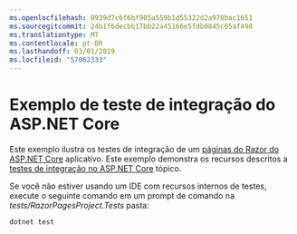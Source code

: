 ```yaml
---
ms.openlocfilehash: 0939d7c6f6bf905a559b1d55322d2a970bac1651
ms.sourcegitcommit: 24b1f6decbb17bb22a45166e5fdb0845c65af498
ms.translationtype: MT
ms.contentlocale: pt-BR
ms.lasthandoff: 03/01/2019
ms.locfileid: "57062333"
---
```

# <a name="aspnet-core-integration-testing-sample"></a>Exemplo de teste de integração do ASP.NET Core

Este exemplo ilustra os testes de integração de um [páginas do Razor do ASP.NET Core](https://docs.microsoft.com/aspnet/core/mvc/razor-pages) aplicativo. Este exemplo demonstra os recursos descritos a [testes de integração no ASP.NET Core](https://docs.microsoft.com/aspnet/core/test/integration-tests) tópico.

Se você não estiver usando um IDE com recursos internos de testes, execute o seguinte comando em um prompt de comando na *tests/RazorPagesProject.Tests* pasta:

```console
dotnet test
```
